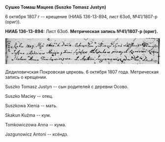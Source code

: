 **Сушко Томаш Мацеев (Suszko Tomasz Justyn)**

6 октября 1807 г -- крещение (НИАБ 136-13-894, лист 63об, №41/1807-р
(ориг)).

**НИАБ 136-13-894:** Лист 63об. **Метрическая запись №41/1807-р
(ориг).**

![](./media/0701f5df72a3bb706e453325825a3b9189008f0e.png)

Дедиловичская Покровская церковь. 6 октября 1807 года. Метрическая
запись о крещении.

Suszko Tomasz Justyn -- сын родителей с деревни Осовo.

Suszko Maciey -- отец.

Suszkowa Xienia -- мать.

Skakun Kuźma -- кум.

Tomkowiczowa Anna -- кума.

Jazgunowicz Antoni -- ксёндз.
